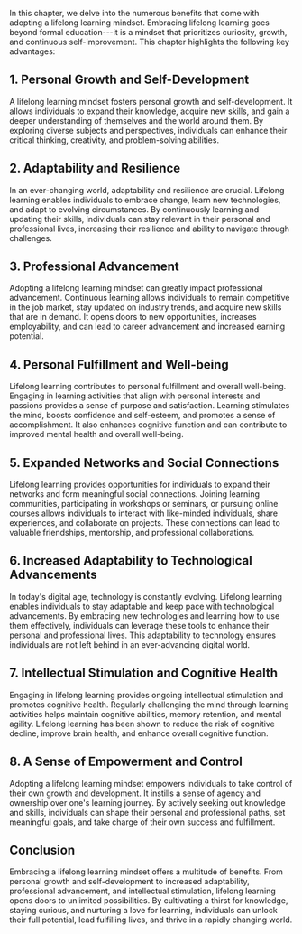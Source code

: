 
In this chapter, we delve into the numerous benefits that come with adopting a lifelong learning mindset. Embracing lifelong learning goes beyond formal education---it is a mindset that prioritizes curiosity, growth, and continuous self-improvement. This chapter highlights the following key advantages:

**1. Personal Growth and Self-Development**
-------------------------------------------

A lifelong learning mindset fosters personal growth and self-development. It allows individuals to expand their knowledge, acquire new skills, and gain a deeper understanding of themselves and the world around them. By exploring diverse subjects and perspectives, individuals can enhance their critical thinking, creativity, and problem-solving abilities.

**2. Adaptability and Resilience**
----------------------------------

In an ever-changing world, adaptability and resilience are crucial. Lifelong learning enables individuals to embrace change, learn new technologies, and adapt to evolving circumstances. By continuously learning and updating their skills, individuals can stay relevant in their personal and professional lives, increasing their resilience and ability to navigate through challenges.

**3. Professional Advancement**
-------------------------------

Adopting a lifelong learning mindset can greatly impact professional advancement. Continuous learning allows individuals to remain competitive in the job market, stay updated on industry trends, and acquire new skills that are in demand. It opens doors to new opportunities, increases employability, and can lead to career advancement and increased earning potential.

**4. Personal Fulfillment and Well-being**
------------------------------------------

Lifelong learning contributes to personal fulfillment and overall well-being. Engaging in learning activities that align with personal interests and passions provides a sense of purpose and satisfaction. Learning stimulates the mind, boosts confidence and self-esteem, and promotes a sense of accomplishment. It also enhances cognitive function and can contribute to improved mental health and overall well-being.

**5. Expanded Networks and Social Connections**
-----------------------------------------------

Lifelong learning provides opportunities for individuals to expand their networks and form meaningful social connections. Joining learning communities, participating in workshops or seminars, or pursuing online courses allows individuals to interact with like-minded individuals, share experiences, and collaborate on projects. These connections can lead to valuable friendships, mentorship, and professional collaborations.

**6. Increased Adaptability to Technological Advancements**
-----------------------------------------------------------

In today's digital age, technology is constantly evolving. Lifelong learning enables individuals to stay adaptable and keep pace with technological advancements. By embracing new technologies and learning how to use them effectively, individuals can leverage these tools to enhance their personal and professional lives. This adaptability to technology ensures individuals are not left behind in an ever-advancing digital world.

**7. Intellectual Stimulation and Cognitive Health**
----------------------------------------------------

Engaging in lifelong learning provides ongoing intellectual stimulation and promotes cognitive health. Regularly challenging the mind through learning activities helps maintain cognitive abilities, memory retention, and mental agility. Lifelong learning has been shown to reduce the risk of cognitive decline, improve brain health, and enhance overall cognitive function.

**8. A Sense of Empowerment and Control**
-----------------------------------------

Adopting a lifelong learning mindset empowers individuals to take control of their own growth and development. It instills a sense of agency and ownership over one's learning journey. By actively seeking out knowledge and skills, individuals can shape their personal and professional paths, set meaningful goals, and take charge of their own success and fulfillment.

Conclusion
----------

Embracing a lifelong learning mindset offers a multitude of benefits. From personal growth and self-development to increased adaptability, professional advancement, and intellectual stimulation, lifelong learning opens doors to unlimited possibilities. By cultivating a thirst for knowledge, staying curious, and nurturing a love for learning, individuals can unlock their full potential, lead fulfilling lives, and thrive in a rapidly changing world.

